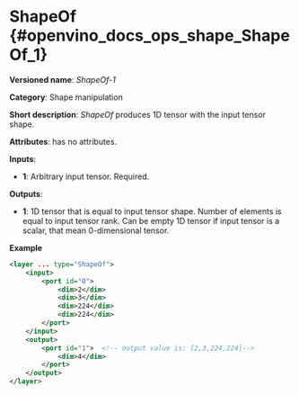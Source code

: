 # ShapeOf {#openvino_docs_ops_shape_ShapeOf_1}

**Versioned name**: *ShapeOf-1*

**Category**: Shape manipulation

**Short description**: *ShapeOf* produces 1D tensor with the input tensor shape.

**Attributes**: has no attributes.

**Inputs**:

*   **1**: Arbitrary input tensor. Required.

**Outputs**:

*   **1**: 1D tensor that is equal to input tensor shape. Number of elements is equal to input tensor rank. Can be empty 1D tensor if input tensor is a scalar, that mean 0-dimensional tensor.

**Example**

```xml
<layer ... type="ShapeOf">
    <input>
        <port id="0">
            <dim>2</dim>
            <dim>3</dim>
            <dim>224</dim>
            <dim>224</dim>
        </port>
    </input>
    <output>
        <port id="1">  <!-- output value is: [2,3,224,224]-->
            <dim>4</dim>
        </port>
    </output>
</layer>
```